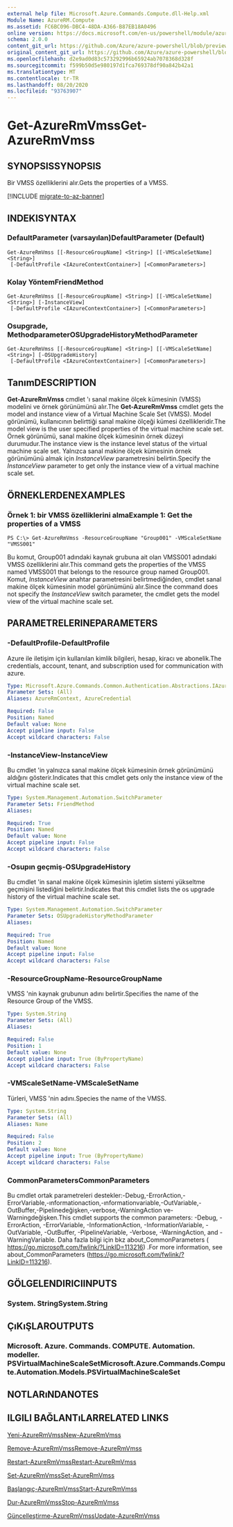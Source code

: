 ```yaml
---
external help file: Microsoft.Azure.Commands.Compute.dll-Help.xml
Module Name: AzureRM.Compute
ms.assetid: FC6BC096-DBC4-48DA-A366-B87EB18A0496
online version: https://docs.microsoft.com/en-us/powershell/module/azurerm.compute/get-azurermvmss
schema: 2.0.0
content_git_url: https://github.com/Azure/azure-powershell/blob/preview/src/ResourceManager/Compute/Commands.Compute/help/Get-AzureRmVmss.md
original_content_git_url: https://github.com/Azure/azure-powershell/blob/preview/src/ResourceManager/Compute/Commands.Compute/help/Get-AzureRmVmss.md
ms.openlocfilehash: d2e9ad0d83c573292996b65924ab7078368d328f
ms.sourcegitcommit: f599b50d5e980197d1fca769378df90a842b42a1
ms.translationtype: MT
ms.contentlocale: tr-TR
ms.lasthandoff: 08/20/2020
ms.locfileid: "93763907"
---
```

# <span data-ttu-id="f962e-101">Get-AzureRmVmss</span><span class="sxs-lookup"><span data-stu-id="f962e-101">Get-AzureRmVmss</span></span>

## <span data-ttu-id="f962e-102">SYNOPSIS</span><span class="sxs-lookup"><span data-stu-id="f962e-102">SYNOPSIS</span></span>
<span data-ttu-id="f962e-103">Bir VMSS özelliklerini alır.</span><span class="sxs-lookup"><span data-stu-id="f962e-103">Gets the properties of a VMSS.</span></span>

[!INCLUDE [migrate-to-az-banner](../../includes/migrate-to-az-banner.md)]

## <span data-ttu-id="f962e-104">INDEKI</span><span class="sxs-lookup"><span data-stu-id="f962e-104">SYNTAX</span></span>

### <span data-ttu-id="f962e-105">DefaultParameter (varsayılan)</span><span class="sxs-lookup"><span data-stu-id="f962e-105">DefaultParameter (Default)</span></span>
```
Get-AzureRmVmss [[-ResourceGroupName] <String>] [[-VMScaleSetName] <String>]
 [-DefaultProfile <IAzureContextContainer>] [<CommonParameters>]
```

### <span data-ttu-id="f962e-106">Kolay Yöntem</span><span class="sxs-lookup"><span data-stu-id="f962e-106">FriendMethod</span></span>
```
Get-AzureRmVmss [[-ResourceGroupName] <String>] [[-VMScaleSetName] <String>] [-InstanceView]
 [-DefaultProfile <IAzureContextContainer>] [<CommonParameters>]
```

### <span data-ttu-id="f962e-107">Osupgrade, Methodparameter</span><span class="sxs-lookup"><span data-stu-id="f962e-107">OSUpgradeHistoryMethodParameter</span></span>
```
Get-AzureRmVmss [[-ResourceGroupName] <String>] [[-VMScaleSetName] <String>] [-OSUpgradeHistory]
 [-DefaultProfile <IAzureContextContainer>] [<CommonParameters>]
```

## <span data-ttu-id="f962e-108">Tanım</span><span class="sxs-lookup"><span data-stu-id="f962e-108">DESCRIPTION</span></span>
<span data-ttu-id="f962e-109">**Get-AzureRmVmss** cmdlet 'ı sanal makine ölçek kümesinin (VMSS) modelini ve örnek görünümünü alır.</span><span class="sxs-lookup"><span data-stu-id="f962e-109">The **Get-AzureRmVmss** cmdlet gets the model and instance view of a Virtual Machine Scale Set (VMSS).</span></span>
<span data-ttu-id="f962e-110">Model görünümü, kullanıcının belirttiği sanal makine ölçeği kümesi özellikleridir.</span><span class="sxs-lookup"><span data-stu-id="f962e-110">The model view is the user specified properties of the virtual machine scale set.</span></span>
<span data-ttu-id="f962e-111">Örnek görünümü, sanal makine ölçek kümesinin örnek düzeyi durumudur.</span><span class="sxs-lookup"><span data-stu-id="f962e-111">The instance view is the instance level status of the virtual machine scale set.</span></span>
<span data-ttu-id="f962e-112">Yalnızca sanal makine ölçek kümesinin örnek görünümünü almak için *InstanceView* parametresini belirtin.</span><span class="sxs-lookup"><span data-stu-id="f962e-112">Specify the *InstanceView* parameter to get only the instance view of a virtual machine scale set.</span></span>

## <span data-ttu-id="f962e-113">ÖRNEKLERDEN</span><span class="sxs-lookup"><span data-stu-id="f962e-113">EXAMPLES</span></span>

### <span data-ttu-id="f962e-114">Örnek 1: bir VMSS özelliklerini alma</span><span class="sxs-lookup"><span data-stu-id="f962e-114">Example 1: Get the properties of a VMSS</span></span>
```
PS C:\> Get-AzureRmVmss -ResourceGroupName "Group001" -VMScaleSetName "VMSS001"
```

<span data-ttu-id="f962e-115">Bu komut, Group001 adındaki kaynak grubuna ait olan VMSS001 adındaki VMSS özelliklerini alır.</span><span class="sxs-lookup"><span data-stu-id="f962e-115">This command gets the properties of the VMSS named VMSS001 that belongs to the resource group named Group001.</span></span>
<span data-ttu-id="f962e-116">Komut, *InstanceView* anahtar parametresini belirtmediğinden, cmdlet sanal makine ölçek kümesinin model görünümünü alır.</span><span class="sxs-lookup"><span data-stu-id="f962e-116">Since the command does not specify the *InstanceView* switch parameter, the cmdlet gets the model view of the virtual machine scale set.</span></span>

## <span data-ttu-id="f962e-117">PARAMETRELERINE</span><span class="sxs-lookup"><span data-stu-id="f962e-117">PARAMETERS</span></span>

### <span data-ttu-id="f962e-118">-DefaultProfile</span><span class="sxs-lookup"><span data-stu-id="f962e-118">-DefaultProfile</span></span>
<span data-ttu-id="f962e-119">Azure ile iletişim için kullanılan kimlik bilgileri, hesap, kiracı ve abonelik.</span><span class="sxs-lookup"><span data-stu-id="f962e-119">The credentials, account, tenant, and subscription used for communication with azure.</span></span>

```yaml
Type: Microsoft.Azure.Commands.Common.Authentication.Abstractions.IAzureContextContainer
Parameter Sets: (All)
Aliases: AzureRmContext, AzureCredential

Required: False
Position: Named
Default value: None
Accept pipeline input: False
Accept wildcard characters: False
```

### <span data-ttu-id="f962e-120">-InstanceView</span><span class="sxs-lookup"><span data-stu-id="f962e-120">-InstanceView</span></span>
<span data-ttu-id="f962e-121">Bu cmdlet 'in yalnızca sanal makine ölçek kümesinin örnek görünümünü aldığını gösterir.</span><span class="sxs-lookup"><span data-stu-id="f962e-121">Indicates that this cmdlet gets only the instance view of the virtual machine scale set.</span></span>

```yaml
Type: System.Management.Automation.SwitchParameter
Parameter Sets: FriendMethod
Aliases:

Required: True
Position: Named
Default value: None
Accept pipeline input: False
Accept wildcard characters: False
```

### <span data-ttu-id="f962e-122">-Osupın geçmiş</span><span class="sxs-lookup"><span data-stu-id="f962e-122">-OSUpgradeHistory</span></span>
<span data-ttu-id="f962e-123">Bu cmdlet 'in sanal makine ölçek kümesinin işletim sistemi yükseltme geçmişini listediğini belirtir.</span><span class="sxs-lookup"><span data-stu-id="f962e-123">Indicates that this cmdlet lists the os upgrade history of the virtual machine scale set.</span></span>

```yaml
Type: System.Management.Automation.SwitchParameter
Parameter Sets: OSUpgradeHistoryMethodParameter
Aliases:

Required: True
Position: Named
Default value: None
Accept pipeline input: False
Accept wildcard characters: False
```

### <span data-ttu-id="f962e-124">-ResourceGroupName</span><span class="sxs-lookup"><span data-stu-id="f962e-124">-ResourceGroupName</span></span>
<span data-ttu-id="f962e-125">VMSS 'nin kaynak grubunun adını belirtir.</span><span class="sxs-lookup"><span data-stu-id="f962e-125">Specifies the name of the Resource Group of the VMSS.</span></span>

```yaml
Type: System.String
Parameter Sets: (All)
Aliases:

Required: False
Position: 1
Default value: None
Accept pipeline input: True (ByPropertyName)
Accept wildcard characters: False
```

### <span data-ttu-id="f962e-126">-VMScaleSetName</span><span class="sxs-lookup"><span data-stu-id="f962e-126">-VMScaleSetName</span></span>
<span data-ttu-id="f962e-127">Türleri, VMSS 'nin adını.</span><span class="sxs-lookup"><span data-stu-id="f962e-127">Species the name of the VMSS.</span></span>

```yaml
Type: System.String
Parameter Sets: (All)
Aliases: Name

Required: False
Position: 2
Default value: None
Accept pipeline input: True (ByPropertyName)
Accept wildcard characters: False
```

### <span data-ttu-id="f962e-128">CommonParameters</span><span class="sxs-lookup"><span data-stu-id="f962e-128">CommonParameters</span></span>
<span data-ttu-id="f962e-129">Bu cmdlet ortak parametreleri destekler:-Debug,-ErrorAction,-ErrorVariable,-ınformationaction,-ınformationvariable,-OutVariable,-OutBuffer,-Pipelinedeğişken,-verbose,-WarningAction ve-Warningdeğişken.</span><span class="sxs-lookup"><span data-stu-id="f962e-129">This cmdlet supports the common parameters: -Debug, -ErrorAction, -ErrorVariable, -InformationAction, -InformationVariable, -OutVariable, -OutBuffer, -PipelineVariable, -Verbose, -WarningAction, and -WarningVariable.</span></span> <span data-ttu-id="f962e-130">Daha fazla bilgi için bkz about_CommonParameters ( https://go.microsoft.com/fwlink/?LinkID=113216) .</span><span class="sxs-lookup"><span data-stu-id="f962e-130">For more information, see about_CommonParameters (https://go.microsoft.com/fwlink/?LinkID=113216).</span></span>

## <span data-ttu-id="f962e-131">GÖLGELENDIRICI</span><span class="sxs-lookup"><span data-stu-id="f962e-131">INPUTS</span></span>

### <span data-ttu-id="f962e-132">System. String</span><span class="sxs-lookup"><span data-stu-id="f962e-132">System.String</span></span>

## <span data-ttu-id="f962e-133">ÇıKıŞLAR</span><span class="sxs-lookup"><span data-stu-id="f962e-133">OUTPUTS</span></span>

### <span data-ttu-id="f962e-134">Microsoft. Azure. Commands. COMPUTE. Automation. modeller. PSVirtualMachineScaleSet</span><span class="sxs-lookup"><span data-stu-id="f962e-134">Microsoft.Azure.Commands.Compute.Automation.Models.PSVirtualMachineScaleSet</span></span>

## <span data-ttu-id="f962e-135">NOTLARıNDA</span><span class="sxs-lookup"><span data-stu-id="f962e-135">NOTES</span></span>

## <span data-ttu-id="f962e-136">ILGILI BAĞLANTıLAR</span><span class="sxs-lookup"><span data-stu-id="f962e-136">RELATED LINKS</span></span>

[<span data-ttu-id="f962e-137">Yeni-AzureRmVmss</span><span class="sxs-lookup"><span data-stu-id="f962e-137">New-AzureRmVmss</span></span>](./New-AzureRmVmss.md)

[<span data-ttu-id="f962e-138">Remove-AzureRmVmss</span><span class="sxs-lookup"><span data-stu-id="f962e-138">Remove-AzureRmVmss</span></span>](./Remove-AzureRmVmss.md)

[<span data-ttu-id="f962e-139">Restart-AzureRmVmss</span><span class="sxs-lookup"><span data-stu-id="f962e-139">Restart-AzureRmVmss</span></span>](./Restart-AzureRmVmss.md)

[<span data-ttu-id="f962e-140">Set-AzureRmVmss</span><span class="sxs-lookup"><span data-stu-id="f962e-140">Set-AzureRmVmss</span></span>](./Set-AzureRmVmss.md)

[<span data-ttu-id="f962e-141">Başlangıç-AzureRmVmss</span><span class="sxs-lookup"><span data-stu-id="f962e-141">Start-AzureRmVmss</span></span>](./Start-AzureRmVmss.md)

[<span data-ttu-id="f962e-142">Dur-AzureRmVmss</span><span class="sxs-lookup"><span data-stu-id="f962e-142">Stop-AzureRmVmss</span></span>](./Stop-AzureRmVmss.md)

[<span data-ttu-id="f962e-143">Güncelleştirme-AzureRmVmss</span><span class="sxs-lookup"><span data-stu-id="f962e-143">Update-AzureRmVmss</span></span>](./Update-AzureRmVmss.md)


